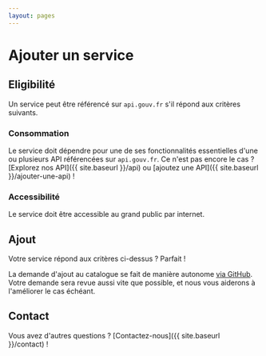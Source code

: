 ```yaml
---
layout: pages
---
```


# Ajouter un service

## Eligibilité

Un service peut être référencé sur `api.gouv.fr` s'il répond aux critères suivants.

### Consommation

Le service doit dépendre pour une de ses fonctionnalités essentielles d'une ou plusieurs API référencées sur `api.gouv.fr`. Ce n'est pas encore le cas ? [Explorez nos API]({{ site.baseurl }}/api) ou [ajoutez une API]({{ site.baseurl }}/ajouter-une-api) !

### Accessibilité

Le service doit être accessible au grand public par internet.

## Ajout

Votre service répond aux critères ci-dessus ? Parfait !

La demande d'ajout au catalogue se fait de manière autonome [via GitHub](https://github.com/sgmap/api.gouv.fr/blob/gh-pages/CONTRIBUTING.md). Votre demande sera revue aussi vite que possible, et nous vous aiderons à l'améliorer le cas échéant.

## Contact

Vous avez d'autres questions ? [Contactez-nous]({{ site.baseurl }}/contact) !
